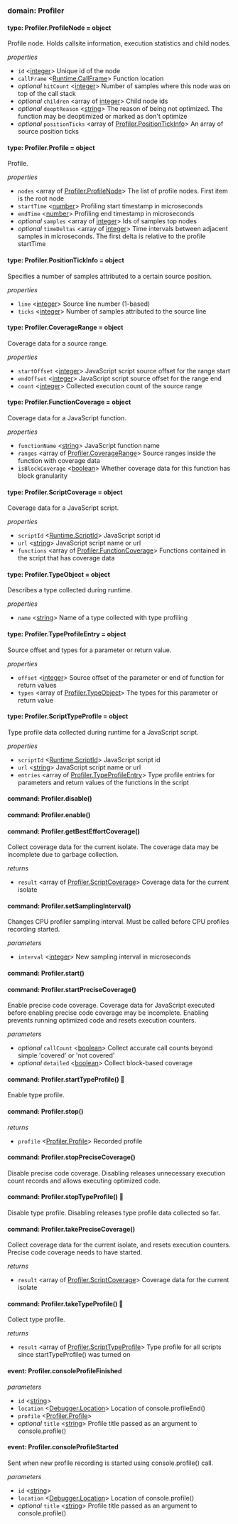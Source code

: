 
### domain: Profiler


#### type: Profiler.ProfileNode = object

Profile node. Holds callsite information, execution statistics and child nodes.

*properties*
-  `id` <[integer]> Unique id of the node
-  `callFrame` <[Runtime.CallFrame]> Function location
- *optional* `hitCount` <[integer]> Number of samples where this node was on top of the call stack
- *optional* `children` <array of [integer]> Child node ids
- *optional* `deoptReason` <[string]> The reason of being not optimized. The function may be deoptimized or marked as don't
optimize
- *optional* `positionTicks` <array of [Profiler.PositionTickInfo]> An array of source position ticks


#### type: Profiler.Profile = object

Profile.

*properties*
-  `nodes` <array of [Profiler.ProfileNode]> The list of profile nodes. First item is the root node
-  `startTime` <[number]> Profiling start timestamp in microseconds
-  `endTime` <[number]> Profiling end timestamp in microseconds
- *optional* `samples` <array of [integer]> Ids of samples top nodes
- *optional* `timeDeltas` <array of [integer]> Time intervals between adjacent samples in microseconds. The first delta is relative to the
profile startTime


#### type: Profiler.PositionTickInfo = object

Specifies a number of samples attributed to a certain source position.

*properties*
-  `line` <[integer]> Source line number (1-based)
-  `ticks` <[integer]> Number of samples attributed to the source line


#### type: Profiler.CoverageRange = object

Coverage data for a source range.

*properties*
-  `startOffset` <[integer]> JavaScript script source offset for the range start
-  `endOffset` <[integer]> JavaScript script source offset for the range end
-  `count` <[integer]> Collected execution count of the source range


#### type: Profiler.FunctionCoverage = object

Coverage data for a JavaScript function.

*properties*
-  `functionName` <[string]> JavaScript function name
-  `ranges` <array of [Profiler.CoverageRange]> Source ranges inside the function with coverage data
-  `isBlockCoverage` <[boolean]> Whether coverage data for this function has block granularity


#### type: Profiler.ScriptCoverage = object

Coverage data for a JavaScript script.

*properties*
-  `scriptId` <[Runtime.ScriptId]> JavaScript script id
-  `url` <[string]> JavaScript script name or url
-  `functions` <array of [Profiler.FunctionCoverage]> Functions contained in the script that has coverage data


#### type: Profiler.TypeObject = object

Describes a type collected during runtime.

*properties*
-  `name` <[string]> Name of a type collected with type profiling


#### type: Profiler.TypeProfileEntry = object

Source offset and types for a parameter or return value.

*properties*
-  `offset` <[integer]> Source offset of the parameter or end of function for return values
-  `types` <array of [Profiler.TypeObject]> The types for this parameter or return value


#### type: Profiler.ScriptTypeProfile = object

Type profile data collected during runtime for a JavaScript script.

*properties*
-  `scriptId` <[Runtime.ScriptId]> JavaScript script id
-  `url` <[string]> JavaScript script name or url
-  `entries` <array of [Profiler.TypeProfileEntry]> Type profile entries for parameters and return values of the functions in the script


#### command: Profiler.disable()


#### command: Profiler.enable()


#### command: Profiler.getBestEffortCoverage()

Collect coverage data for the current isolate. The coverage data may be incomplete due to
garbage collection.

*returns*
-  `result` <array of [Profiler.ScriptCoverage]> Coverage data for the current isolate


#### command: Profiler.setSamplingInterval()

Changes CPU profiler sampling interval. Must be called before CPU profiles recording started.

*parameters*
-  `interval` <[integer]> New sampling interval in microseconds


#### command: Profiler.start()


#### command: Profiler.startPreciseCoverage()

Enable precise code coverage. Coverage data for JavaScript executed before enabling precise code
coverage may be incomplete. Enabling prevents running optimized code and resets execution
counters.

*parameters*
- *optional* `callCount` <[boolean]> Collect accurate call counts beyond simple 'covered' or 'not covered'
- *optional* `detailed` <[boolean]> Collect block-based coverage


#### command: Profiler.startTypeProfile() 🌱

Enable type profile.


#### command: Profiler.stop()

*returns*
-  `profile` <[Profiler.Profile]> Recorded profile


#### command: Profiler.stopPreciseCoverage()

Disable precise code coverage. Disabling releases unnecessary execution count records and allows
executing optimized code.


#### command: Profiler.stopTypeProfile() 🌱

Disable type profile. Disabling releases type profile data collected so far.


#### command: Profiler.takePreciseCoverage()

Collect coverage data for the current isolate, and resets execution counters. Precise code
coverage needs to have started.

*returns*
-  `result` <array of [Profiler.ScriptCoverage]> Coverage data for the current isolate


#### command: Profiler.takeTypeProfile() 🌱

Collect type profile.

*returns*
-  `result` <array of [Profiler.ScriptTypeProfile]> Type profile for all scripts since startTypeProfile() was turned on


#### event: Profiler.consoleProfileFinished

*parameters*
-  `id` <[string]> 
-  `location` <[Debugger.Location]> Location of console.profileEnd()
-  `profile` <[Profiler.Profile]> 
- *optional* `title` <[string]> Profile title passed as an argument to console.profile()


#### event: Profiler.consoleProfileStarted

Sent when new profile recording is started using console.profile() call.

*parameters*
-  `id` <[string]> 
-  `location` <[Debugger.Location]> Location of console.profile()
- *optional* `title` <[string]> Profile title passed as an argument to console.profile()

[Runtime.CallFrame]: runtime.md#type-runtimecallframe--object "Runtime.CallFrame"
[Profiler.PositionTickInfo]: profiler.md#type-profilerpositiontickinfo--object "Profiler.PositionTickInfo"
[Profiler.ProfileNode]: profiler.md#type-profilerprofilenode--object "Profiler.ProfileNode"
[Profiler.CoverageRange]: profiler.md#type-profilercoveragerange--object "Profiler.CoverageRange"
[Runtime.ScriptId]: runtime.md#type-runtimescriptid--string "Runtime.ScriptId"
[Profiler.FunctionCoverage]: profiler.md#type-profilerfunctioncoverage--object "Profiler.FunctionCoverage"
[Profiler.TypeObject]: profiler.md#type-profilertypeobject--object "Profiler.TypeObject"
[Profiler.TypeProfileEntry]: profiler.md#type-profilertypeprofileentry--object "Profiler.TypeProfileEntry"
[Profiler.ScriptCoverage]: profiler.md#type-profilerscriptcoverage--object "Profiler.ScriptCoverage"
[Profiler.Profile]: profiler.md#type-profilerprofile--object "Profiler.Profile"
[Profiler.ScriptTypeProfile]: profiler.md#type-profilerscripttypeprofile--object "Profiler.ScriptTypeProfile"
[Debugger.Location]: debugger.md#type-debuggerlocation--object "Debugger.Location"
[boolean]: https://developer.mozilla.org/en-US/docs/Web/JavaScript/Reference/Global_Objects/JSON "JSON boolean"
[string]: https://developer.mozilla.org/en-US/docs/Web/JavaScript/Reference/Global_Objects/JSON "JSON string"
[number]: https://developer.mozilla.org/en-US/docs/Web/JavaScript/Reference/Global_Objects/JSON "JSON number"
[integer]: https://developer.mozilla.org/en-US/docs/Web/JavaScript/Reference/Global_Objects/JSON "JSON integer"
[object]: https://developer.mozilla.org/en-US/docs/Web/JavaScript/Reference/Global_Objects/JSON "JSON object"
[any]: https://developer.mozilla.org/en-US/docs/Web/JavaScript/Reference/Global_Objects/JSON "JSON any"